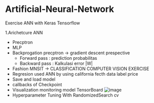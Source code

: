 # Artificial-Neural-Network
Exercise ANN with Keras Tensorflow

1.Arichetcure ANN
 - Precptron
 - MLP
 - Backprogation precptron -> gradient descent prespective
    - Forward pass : prediction probabilitas
    - Backward pass : Kalkulasi error |W|
 - Fashion MNSIT -> CLASSIFICATION COMPUTER VISION EXERCISE 
 - Regresion used ANN by using california fecth data label price
 - Save and load model
 - callbacks of Checkpoint
 - Visualization monitoring model TensorBoard
   ![image](https://user-images.githubusercontent.com/87234353/177781026-46774507-5b61-428d-8b82-ea53437f418f.png)
 - Hyperparameter Tuning With RandomizedSearch cv

